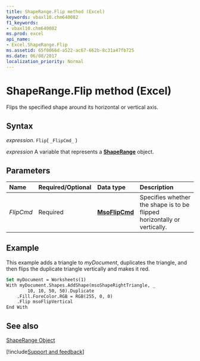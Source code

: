 ```yaml
---
title: ShapeRange.Flip method (Excel)
keywords: vbaxl10.chm640082
f1_keywords:
- vbaxl10.chm640082
ms.prod: excel
api_name:
- Excel.ShapeRange.Flip
ms.assetid: 65f8066d-a522-ac67-662b-8c31a47fb725
ms.date: 06/08/2017
localization_priority: Normal
---
```



# ShapeRange.Flip method (Excel)

Flips the specified shape around its horizontal or vertical axis.


## Syntax

_expression_. `Flip`( `_FlipCmd_` )

_expression_ A variable that represents a **[ShapeRange](Excel.shaperange.md)** object.


## Parameters



|Name|Required/Optional|Data type|Description|
|:-----|:-----|:-----|:-----|
| _FlipCmd_|Required| **[MsoFlipCmd](Office.MsoFlipCmd.md)**|Specifies whether the shape is to be flipped horizontally or vertically.|

## Example

This example adds a triangle to _myDocument_, duplicates the triangle, and then flips the duplicate triangle vertically and makes it red.


```vb
Set myDocument = Worksheets(1) 
With myDocument.Shapes.AddShape(msoShapeRightTriangle, _ 
        10, 10, 50, 50).Duplicate 
    .Fill.ForeColor.RGB = RGB(255, 0, 0) 
    .Flip msoFlipVertical 
End With
```


## See also


[ShapeRange Object](Excel.ShapeRange.md)

[!include[Support and feedback](~/includes/feedback-boilerplate.md)]